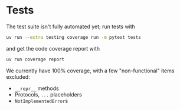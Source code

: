 # Tests

The test suite isn't fully automated yet; run tests with
```sh
uv run --extra testing coverage run -m pytest tests
```
and get the code coverage report with
```sh
uv run coverage report
```

We currently have 100% coverage, with a few "non-functional" items excluded:
- `__repr__` methods
- Protocols, `...` placeholders
- `NotImplementedError`s
